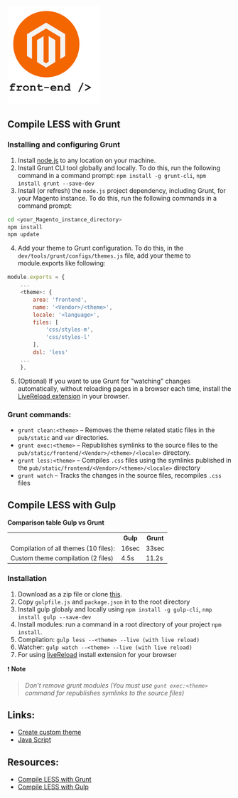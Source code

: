 [![picture alt](https://raw.githubusercontent.com/bazuza/FE-Magento-2-Guide/master/logo-m2-fe.png "Main page")](https://github.com/bazuza/FE-Magento-2-Guide)

## Compile LESS with Grunt

### Installing and configuring Grunt
1. Install [node.js](https://nodejs.org/en/) to any location on your machine.
2. Install Grunt CLI tool globally and locally. To do this, run the following command in a command prompt: `npm install -g grunt-cli`, `npm install grunt --save-dev`  
3. Install (or refresh) the `node.js` project dependency, including Grunt, for your Magento instance. To do this, run the following commands in a command prompt:
```bash
cd <your_Magento_instance_directory>
npm install
npm update
```
4. Add your theme to Grunt configuration. To do this, in the `dev/tools/grunt/configs/themes.js` file, add your theme to module.exports like following:
```js
module.exports = {
    ...
    <theme>: {
        area: 'frontend',
        name: '<Vendor>/<theme>',
        locale: '<language>', 
        files: [
            'css/styles-m',
            'css/styles-l'
        ],
        dsl: 'less'
    ...
    },
```
5. (Optional) If you want to use Grunt for "watching" changes automatically, without reloading pages in a browser each time, install the [LiveReload extension](http://livereload.com/extensions/) in your browser.

### Grunt commands:
* `grunt clean:<theme>` – Removes the theme related static files in the `pub/static` and `var` directories.
* `grunt exec:<theme>` – Republishes symlinks to the source files to the `pub/static/frontend/<Vendor>/<theme>/<locale>` directory.
* `grunt less:<theme>` – Compiles `.css` files using the symlinks published in the `pub/static/frontend/<Vendor>/<theme>/<locale>` directory
* `grunt watch` – Tracks the changes in the source files, recompiles `.css` files

## Compile LESS with Gulp
**Сomparison table Gulp vs Grunt**
<table>
<tr><th></th><th>Gulp</th><th>Grunt</th></tr>
<tr><td>Compilation of all themes (10 files):</td><td>16sec</td><td>33sec</td></tr>
<tr><td>Custom theme compilation (2 files)</td><td>4.5s</td><td>11.2s</td></tr>
</table>

### Installation
1. Download as a zip file or clone [this](https://github.com/subodha/magento-2-gulp).
2. Copy `gulpfile.js` and `package.json` in to the root directory
3. Install gulp globaly and locally using `npm install -g gulp-cli`, `nmp install gulp --save-dev`
4. Install modules: run a command in a root directory of your project `npm install`.
5. Compilation: `gulp less --<theme> --live (with live reload)`
6. Watcher: `gulp watch --<theme> --live (with live reload)`
7. For using [liveReload](http://livereload.com/) install extension for your browser


:exclamation: **Note**

> _Don't remove grunt modules (You must use `gunt exec:<theme>` command for republishes symlinks to the source files)_

## Links:
* [Create custom theme](https://github.com/bazuza/FE-Magento-2-Create-theme)
* [Java Script](https://github.com/bazuza/FE-Magento-2-Java-Script)

## Resources:
* [Compile LESS with Grunt](http://devdocs.magento.com/guides/v2.0/frontend-dev-guide/css-topics/css_debug.html)
* [Compile LESS with Gulp](https://github.com/subodha/magento-2-gulp)
